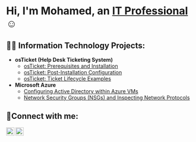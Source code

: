 <h1>Hi, I'm Mohamed, an <a href="https://www.linkedin.com/in/mohamed-hassan-2859352a">IT Professional</a>☺</h1>

<h2>👨‍💻 Information Technology Projects:</h2>

- <b>osTicket (Help Desk Ticketing System)</b>
  - [osTicket: Prerequisites and Installation](https://github.com/mohamedbristol/osticket-prereqs)
  - [osTicket: Post-Installation Configuration](https://github.com/mohamedbristol/post-install-config)
  - [osTicket: Ticket Lifecycle Examples](https://github.com/mohamedbristol/ticket-lifecycle)
- <b>Microsoft Azure</b>
  - [Configuring Active Directory within Azure VMs](https://github.com/mohamedbristol/configure-ad)
  - [Network Security Groups (NSGs) and Inspecting Network Protocols](https://github.com/mohamedbristol/azure-network-protocols)

<h2>🤳Connect with me:</h2>

[<img align="left" alt="Josh | LinkedIn" width="22px" src="https://cdn.jsdelivr.net/npm/simple-icons@v3/icons/linkedin.svg" />][linkedin]
[<img align="left" alt="Josh | Instagram" width="22px" src="https://cdn.jsdelivr.net/npm/simple-icons@v3/icons/instagram.svg" />][instagram]

[instagram]: https://www.instagram.com/motech2023
[linkedin]: https://www.linkedin.com/in/mohamed-hassan-2859352a
